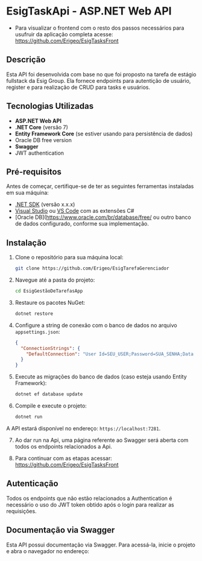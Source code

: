 # EsigTaskApi - ASP.NET Web API
- Para visualizar o frontend com o resto dos passos necessários para usufruir da aplicação completa acesse: https://github.com/Erigeo/EsigTasksFront

## Descrição
Esta API foi desenvolvida com base no que foi proposto na tarefa de estágio fullstack da Esig Group. Ela fornece endpoints para autentição de usuário, register e para realização de CRUD para tasks e usuários. 

## Tecnologias Utilizadas
- **ASP.NET Web API**
- **.NET Core** (versão 7)
- **Entity Framework Core** (se estiver usando para persistência de dados)
- Oracle DB free version
- **Swagger**
- JWT authentication

## Pré-requisitos
Antes de começar, certifique-se de ter as seguintes ferramentas instaladas em sua máquina:
- [.NET SDK](https://dotnet.microsoft.com/download) (versão x.x.x)
- [Visual Studio](https://visualstudio.microsoft.com/) ou [VS Code](https://code.visualstudio.com/) com as extensões C#
- [Oracle DB](https://www.oracle.com/br/database/free/ ou outro banco de dados configurado, conforme sua implementação.

## Instalação
1. Clone o repositório para sua máquina local:
    ```bash
    git clone https://github.com/Erigeo/EsigTarefaGerenciador
    ```

2. Navegue até a pasta do projeto:
    ```bash
    cd EsigGestãoDeTarefasApp
    ```

3. Restaure os pacotes NuGet:
    ```bash
    dotnet restore
    ```

4. Configure a string de conexão com o banco de dados no arquivo `appsettings.json`:
    ```json
    {
      "ConnectionStrings": {
        "DefaultConnection": "User Id=SEU_USER;Password=SUA_SENHA;Data Source=localhost:1521/SEU_SERVICE;"
      }
    }
    ```

5. Execute as migrações do banco de dados (caso esteja usando Entity Framework):
    ```bash
    dotnet ef database update
    ```

6. Compile e execute o projeto:
    ```bash
    dotnet run
    ```

A API estará disponível no endereço: `https://localhost:7281`.

7. Ao dar run na Api, uma página referente ao Swagger será aberta com todos os endpoints relacionados a Api.

8. Para continuar com as etapas acessar: https://github.com/Erigeo/EsigTasksFront 

## Autenticação
Todos os endpoints que não estão relacionados a Authentication é necessário o uso do JWT token obtido após o login para realizar as requisições.

## Documentação via Swagger
Esta API possui documentação via Swagger. Para acessá-la, inicie o projeto e abra o navegador no endereço:

